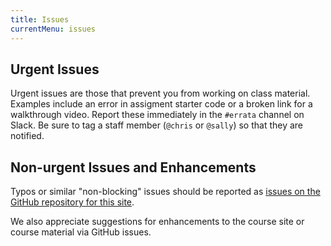 ```yaml
---
title: Issues
currentMenu: issues
---
```


## Urgent Issues

Urgent issues are those that prevent you from working on class material. Examples include an error in assigment starter code or a broken link for a walkthrough video. Report these immediately in the `#errata` channel on Slack. Be sure to tag a staff member (`@chris` or `@sally`) so that they are notified.

## Non-urgent Issues and Enhancements

Typos or similar "non-blocking" issues should be reported as [issues on the GitHub repository for this site](https://github.com/LaunchCodeEducation/skills-back-end-java/issues).

We also appreciate suggestions for enhancements to the course site or course material via GitHub issues.
